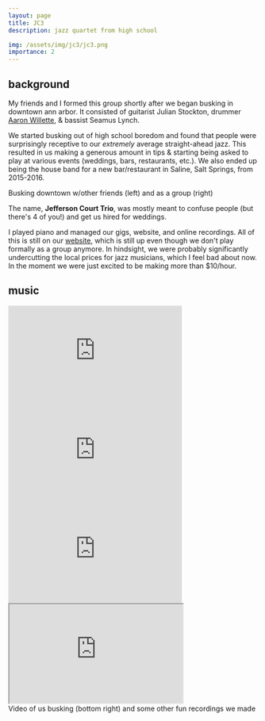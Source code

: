 ```yaml
---
layout: page
title: JC3 
description: jazz quartet from high school

img: /assets/img/jc3/jc3.png
importance: 2
---
```


## background 

My friends and I formed this group shortly after we began busking in downtown ann arbor. It consisted of guitarist Julian Stockton, drummer [Aaron Willette](https://aawill.github.io/), & bassist Seamus Lynch.

We started busking out of high school boredom and found that people were surprisingly receptive to our _extremely_ average straight-ahead jazz. This resulted in us making a generous amount in tips & starting being asked to play at various events (weddings, bars, restaurants, etc.). We also ended up being the house band for a new bar/restaurant in Saline, Salt Springs, from 2015-2016. 

<div class="row">
    <div class="col-sm mt-3 mt-md-0">
        <img class="img-fluid rounded z-depth-1" src="{{ '/assets/img/jc3/busking_1.jpg' | relative_url }}" alt="" title="example image"/>
    </div>
    <div class="col-sm mt-3 mt-md-0">
        <img class="img-fluid rounded z-depth-1" src="{{ '/assets/img/jc3/busking_2.jpg' | relative_url }}" alt="" title="example image"/>
    </div>
</div>
<div class="caption">
    Busking downtown w/other friends (left) and as a group (right) 
</div>

The name, **Jefferson Court Trio**, was mostly meant to confuse people (but there's 4 of you!) and get us hired for weddings.

I played piano and managed our gigs, website, and online recordings. All of this is still on our [website](https://jeffersoncourttrio.weebly.com/), which is still up even though we don't play formally as a group anymore. In hindsight, we were probably significantly undercutting the local prices for jazz musicians, which I feel bad about now. In the moment we were just excited to be making more than $10/hour.


## music

<div class="row">
    <div class="col-sm mt-3 mt-md-0">
        <iframe width="350" height="200" src="https://www.youtube.com/embed/5u7AEOhg9jA" frameborder="0" allow="accelerometer; autoplay; clipboard-write; encrypted-media; gyroscope; picture-in-picture" allowfullscreen></iframe>
    </div>
    <div class="col-sm mt-3 mt-md-0">
        <iframe width="350" height="200" src="https://www.youtube.com/embed/DPvn8ZMYZwI" frameborder="0" allow="accelerometer; autoplay; clipboard-write; encrypted-media; gyroscope; picture-in-picture" allowfullscreen></iframe>
    </div>
</div>

<div class="row">
    <div class="col-sm mt-3 mt-md-0">
        <iframe width="350" height="200" src="https://www.youtube.com/embed/JoM3C26izYM" frameborder="0" allow="accelerometer; autoplay; clipboard-write; encrypted-media; gyroscope; picture-in-picture" allowfullscreen></iframe>
    </div>
    <div class="col-sm mt-3 mt-md-0">
        <iframe src="https://drive.google.com/file/d/0B8bBvIlDS5cqWnoyR3BHWFlWMXBHZEtiVUZjYXFhUGNMeWxn/preview" width="350" height="200"></iframe>
    </div>
</div>

<div class="caption">
    Video of us busking (bottom right) and some other fun recordings we made 
</div>

<!-- 
Every project has a beautiful feature showcase page.
It's easy to include images in a flexible 3-column grid format.
Make your photos 1/3, 2/3, or full width.

To give your project a background in the portfolio page, just add the img tag to the front matter like so:

    ---
    layout: page
    title: project
    description: a project with a background image
    img: /assets/img/12.jpg
    ---

<div class="row">
    <div class="col-sm mt-3 mt-md-0">
        <img class="img-fluid rounded z-depth-1" src="{{ '/assets/img/1.jpg' | relative_url }}" alt="" title="example image"/>
    </div>
    <div class="col-sm mt-3 mt-md-0">
        <img class="img-fluid rounded z-depth-1" src="{{ '/assets/img/3.jpg' | relative_url }}" alt="" title="example image"/>
    </div>
    <div class="col-sm mt-3 mt-md-0">
        <img class="img-fluid rounded z-depth-1" src="{{ '/assets/img/5.jpg' | relative_url }}" alt="" title="example image"/>
    </div>
</div>
<div class="caption">
    Caption photos easily. On the left, a road goes through a tunnel. Middle, leaves artistically fall in a hipster photoshoot. Right, in another hipster photoshoot, a lumberjack grasps a handful of pine needles.
</div>
<div class="row">
    <div class="col-sm mt-3 mt-md-0">
        <img class="img-fluid rounded z-depth-1" src="{{ '/assets/img/5.jpg' | relative_url }}" alt="" title="example image"/>
    </div>
</div>
<div class="caption">
    This image can also have a caption. It's like magic.
</div>

You can also put regular text between your rows of images.
Say you wanted to write a little bit about your project before you posted the rest of the images.
You describe how you toiled, sweated, *bled* for your project, and then... you reveal it's glory in the next row of images.


<div class="row justify-content-sm-center">
    <div class="col-sm-8 mt-3 mt-md-0">
        <img class="img-fluid rounded z-depth-1" src="{{ '/assets/img/6.jpg' | relative_url }}" alt="" title="example image"/>
    </div>
    <div class="col-sm-4 mt-3 mt-md-0">
        <img class="img-fluid rounded z-depth-1" src="{{ '/assets/img/11.jpg' | relative_url }}" alt="" title="example image"/>
    </div>
</div>
<div class="caption">
    You can also have artistically styled 2/3 + 1/3 images, like these.
</div>


The code is simple.
Just wrap your images with `<div class="col-sm">` and place them inside `<div class="row">` (read more about the <a href="https://getbootstrap.com/docs/4.4/layout/grid/" target="_blank">Bootstrap Grid</a> system).
To make images responsive, add `img-fluid` class to each; for rounded corners and shadows use `rounded` and `z-depth-1` classes.
Here's the code for the last row of images above:

```html
<div class="row justify-content-sm-center">
    <div class="col-sm-8 mt-3 mt-md-0">
        <img class="img-fluid rounded z-depth-1" src="{{ '/assets/img/6.jpg' | relative_url }}" alt="" title="example image"/>
    </div>
    <div class="col-sm-4 mt-3 mt-md-0">
        <img class="img-fluid rounded z-depth-1" src="{{ '/assets/img/11.jpg' | relative_url }}" alt="" title="example image"/>
    </div>
</div>
``` -->
